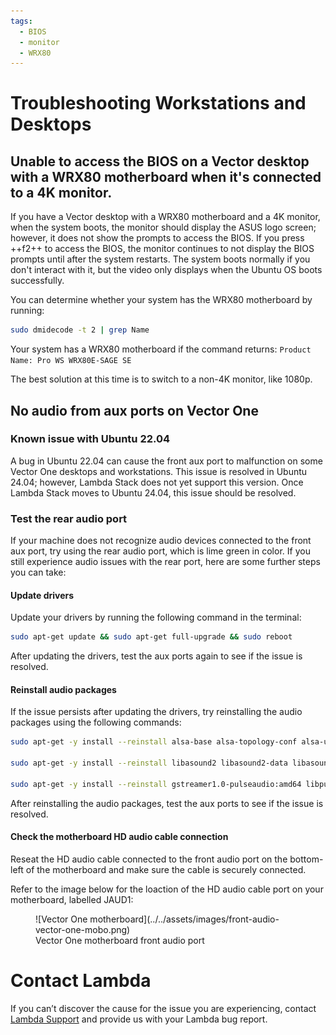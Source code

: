 ```yaml
---
tags:
  - BIOS
  - monitor
  - WRX80
---
```


# Troubleshooting Workstations and Desktops

## Unable to access the BIOS on a Vector desktop with a WRX80 motherboard when it's connected to a 4K monitor.

If you have a Vector desktop with a WRX80 motherboard and a 4K monitor, when the system boots, the monitor should display the ASUS logo screen; however, it does not show the prompts to access the BIOS. If you press ++f2++ to access the BIOS, the monitor continues to not display the BIOS prompts until after the system restarts. The system boots normally if you don't interact with it, but the video only displays when the Ubuntu OS boots successfully.

You can determine whether your system has the WRX80 motherboard by running:

``` bash
sudo dmidecode -t 2 | grep Name
```

Your system has a WRX80 motherboard if the command returns: `Product Name: Pro WS WRX80E-SAGE SE`

The best solution at this time is to switch to a non-4K monitor, like 1080p.

## No audio from aux ports on Vector One

### Known issue with Ubuntu 22.04
A bug in Ubuntu 22.04 can cause the front aux port to malfunction on some Vector One desktops and workstations. This issue is resolved in Ubuntu 24.04; however, Lambda Stack does not yet support this version. Once Lambda Stack moves to Ubuntu 24.04, this issue should be resolved.

### Test the rear audio port
If your machine does not recognize audio devices connected to the front aux port, try using the rear audio port, which is lime green in color.
If you still experience audio issues with the rear port, here are some further steps you can take:

#### Update drivers
Update your drivers by running the following command in the terminal:

```bash
sudo apt-get update && sudo apt-get full-upgrade && sudo reboot
```

After updating the drivers, test the aux ports again to see if the issue is resolved.

#### Reinstall audio packages
If the issue persists after updating the drivers, try reinstalling the audio packages using the following commands:

```bash
sudo apt-get -y install --reinstall alsa-base alsa-topology-conf alsa-ucm-conf alsa-utils gstreamer1.0-alsa:amd64

sudo apt-get -y install --reinstall libasound2 libasound2-data libasound2-plugins

sudo apt-get -y install --reinstall gstreamer1.0-pulseaudio:amd64 libpulse-mainloop-glib0:amd64 libpulse0:amd64 libpulsedsp:amd64 pulseaudio pulseaudio-utils
```
After reinstalling the audio packages, test the aux ports to see if the issue is resolved.

#### Check the motherboard HD audio cable connection
Reseat the HD audio cable connected to the front audio port on the bottom-left of the motherboard and make sure the cable is securely connected.

Refer to the image below for the loaction of the HD audio cable port on your motherboard, labelled JAUD1:

<figure markdown="span">
  ![Vector One motherboard](../../assets/images/front-audio-vector-one-mobo.png)
  <figcaption>Vector One motherboard front audio port</figcaption>
</figure>


# Contact Lambda
If you can’t discover the cause for the issue you are experiencing, contact [Lambda Support](https://support.lambdalabs.com/hc/en-us/requests/new) and provide us with your Lambda bug report.
